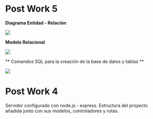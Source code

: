 # Post Work 5
**Diagrama Entidad - Relación**

![](https://i.ibb.co/GtFSCds/e-commerce-diagrama-E-R.png)

**Modelo Relacional**

![](https://i.ibb.co/m8WGC1w/Modelo-Relacional.jpg)

** Comandos SQL para la creación de la base de datos y tablas **

![](https://i.ibb.co/6HjJxvH/Descripci-n-Tablas.png)


# Post Work 4
Servidor configurado con node.js - express.
Estructura del proyecto añadida junto con sus modelos, controladores y rutas.